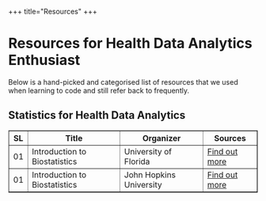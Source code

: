 +++
title="Resources"
+++

# Resources for Health Data Analytics Enthusiast
Below is a hand-picked and categorised list of resources that we used when learning to code and still refer back to frequently.



## Statistics for Health Data Analytics 
<table border = "1">
        <tr>
            <th style="text-align:center">SL</th>
            <th style="text-align:center">Title</th>
            <th style="text-align:center">Organizer</th>
            <th style="text-align:center">Sources</th>
        </tr>
        <tr>
           <td>01</td>
           <td>Introduction to Biostatistics</td>
            <td>University of Florida</td>
           <td> <a href="https://bolt.mph.ufl.edu/6050-6052/" target="_blank">Find out more</a></td>
        </tr>
       <tr>
           <td>01</td>
           <td>Introduction to Biostatistics</td>
           <td>John Hopkins University</td>
           <td> <a href="http://ocw.jhsph.edu/index.cfm/go/viewCourse/course/IntroBiostats/coursePage/schedule/" target="_blank">Find out more</a></td>
        </tr>
 </table>




